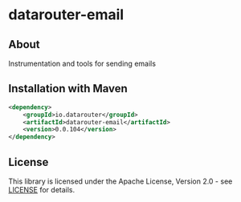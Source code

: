 # datarouter-email
## About
Instrumentation and tools for sending emails

## Installation with Maven

```xml
<dependency>
	<groupId>io.datarouter</groupId>
	<artifactId>datarouter-email</artifactId>
	<version>0.0.104</version>
</dependency>
```

## License

This library is licensed under the Apache License, Version 2.0 - see [LICENSE](../LICENSE) for details.
